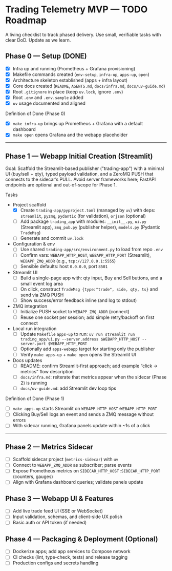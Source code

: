 # Trading Telemetry MVP — TODO Roadmap

A living checklist to track phased delivery. Use small, verifiable tasks with clear DoD. Update as we learn.

## Phase 0 — Setup (DONE)

- [x] Infra up and running (Prometheus + Grafana provisioning)
- [x] Makefile commands created (`env-setup`, `infra-up`, `apps-up`, `open`)
- [x] Architecture skeleton established (apps + infra layout)
- [x] Core docs created (`README`, `AGENTS.md`, `docs/infra.md`, `docs/uv-guide.md`)
- [x] Root `.gitignore` in place (keep `uv.lock`, ignore `.env`)
- [x] Root `.env` and `.env.sample` added
- [x] `uv` usage documented and aligned

Definition of Done (Phase 0)

- [x] `make infra-up` brings up Prometheus + Grafana with a default dashboard
- [x] `make open` opens Grafana and the webapp placeholder

---

## Phase 1 — Webapp Initial Creation (Streamlit)

Goal: Scaffold the Streamlit-based publisher ("trading-app") with a minimal UI (buy/sell + qty), typed payload validation, and a ZeroMQ PUSH that connects to the sidecar’s PULL. Avoid server frameworks here; FastAPI endpoints are optional and out-of-scope for Phase 1.

Tasks

- Project scaffold
  - [x] Create `trading-app/pyproject.toml` (managed by `uv`) with deps: `streamlit`, `pyzmq`, `pydantic` (for validation), `orjson` (optional)
  - [ ] Add package `trading_app` with modules: `__init__.py`, `ui.py` (Streamlit app), `zmq_pub.py` (publisher helper), `models.py` (Pydantic `TradeMsg`)
  - [ ] Generate and commit `uv.lock`

- Configuration & env
  - [ ] Use shared `trading-app/src/environment.py` to load from repo `.env`
  - [ ] Confirm vars: `WEBAPP_HTTP_HOST`, `WEBAPP_HTTP_PORT` (Streamlit), `WEBAPP_ZMQ_ADDR` (e.g., `tcp://127.0.0.1:5555`)
  - [ ] Sensible defaults: host `0.0.0.0`, port `8501`

- Streamlit UI
  - [ ] Build a single-page app with: qty input, Buy and Sell buttons, and a small event log area
  - [ ] On click, construct `TradeMsg {type:"trade", side, qty, ts}` and send via ZMQ PUSH
  - [ ] Show success/error feedback inline (and log to stdout)

- ZMQ integration
  - [ ] Initialize PUSH socket to `WEBAPP_ZMQ_ADDR` (connect)
  - [ ] Reuse one socket per session; add simple retry/backoff on first connect

- Local run integration
  - [ ] Update `Makefile` `apps-up` to run: `uv run streamlit run trading_app/ui.py --server.address $WEBAPP_HTTP_HOST --server.port $WEBAPP_HTTP_PORT`
  - [ ] Optionally add `apps-webapp` target for starting only the publisher
  - [ ] Verify `make apps-up` + `make open` opens the Streamlit UI

- Docs updates
  - [ ] README: confirm Streamlit-first approach; add example “click → metrics” flow description
  - [ ] `docs/infra.md`: reiterate that metrics appear when the sidecar (Phase 2) is running
  - [ ] `docs/uv-guide.md`: add Streamlit dev loop tips

Definition of Done (Phase 1)

- [ ] `make apps-up` starts Streamlit on `WEBAPP_HTTP_HOST:WEBAPP_HTTP_PORT`
- [ ] Clicking Buy/Sell logs an event and sends a ZMQ message without errors
- [ ] With sidecar running, Grafana panels update within ~1s of a click

---

## Phase 2 — Metrics Sidecar

- [ ] Scaffold sidecar project (`metrics-sidecar`) with `uv`
- [ ] Connect to `WEBAPP_ZMQ_ADDR` as subscriber; parse events
- [ ] Expose Prometheus metrics on `SIDECAR_HTTP_HOST:SIDECAR_HTTP_PORT` (counters, gauges)
- [ ] Align with Grafana dashboard queries; validate panels update

## Phase 3 — Webapp UI & Features

- [ ] Add live trade feed UI (SSE or WebSocket)
- [ ] Input validation, schemas, and client-side UX polish
- [ ] Basic auth or API token (if needed)

## Phase 4 — Packaging & Deployment (Optional)

- [ ] Dockerize apps; add app services to Compose network
- [ ] CI checks (lint, type-check, tests) and release tagging
- [ ] Production configs and secrets handling
